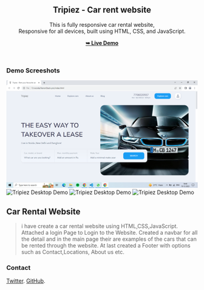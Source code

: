 <div align="center">

  <h2 align="center">Tripiez - Car rent website</h2>

  This is fully responsive car rental website, <br />Responsive for all devices, built using HTML, CSS, and JavaScript.

  <a href="https://github.com/Shishirr17/XenonStack-proo"><strong>➥ Live Demo</strong></a>

</div>

<br />

### Demo Screeshots

![Tripiez Desktop Demo](./readme-images/Screenshot%20(16).png "Desktop Demo")
![Tripiez Desktop Demo](./readme-images/Screenshot%20(17).png. "Desktop Demo")
![Tripiez Desktop Demo](./readme-images/Screenshot%20(18).png. "Desktop Demo")
![Tripiez Desktop Demo](./readme-images/Screenshot%20(19).png. "Desktop Demo")

## Car Rental Website
>i have create a car rental website using HTML,CSS,JavaScript.
>Attached a login Page to Login to the Website.
>Created a navbar for all the detail and in the main page their are examples
of the cars that can be rented through the website.
>At last created a Footer with options such as Contact,Locations, About us etc.




### Contact

 [Twitter](https://www.twitter.com/Shishirr17).
 [GitHub](https://github.com/Shishirr17).



